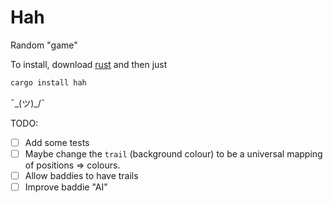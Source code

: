 Hah
===

Random "game"

To install, download [rust](https://www.rust-lang.org/tools/install) and then just
```bash
cargo install hah
```

¯\_(ツ)_/¯

TODO: 
- [ ] Add some tests
- [ ] Maybe change the `trail` (background colour) to be a universal mapping of positions => colours.
- [ ] Allow baddies to have trails
- [ ] Improve baddie "AI"
